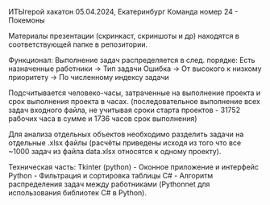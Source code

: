 ИТЫгерой хакатон 05.04.2024, Екатеринбург
Команда номер 24 - Покемоны

Материалы презентации (скринкаст, скриншоты и др) находятся в соответствующей папке в репозитории.

Функционал:
 Выполнение задач распределяется в след. порядке: 
Есть назначенные работники -> Тип задачи Ошибка -> От высокого к низкому приоритету -> По численному индексу задачи 

Подсчитывается человеко-часы, затраченные на выполнение проекта и срок выполнения проекта в часах. (последовательное выполнение всех задач входного файла, не учитывая сроки старта проектов - 31752 рабочих часа в сумме и 1736 часов срок выполнения)

Для анализа отдельных объектов необходимо разделить задачи на отдельные .xlsx файлы (расчёты приведены исходя из того что все ~1000 задач из файла data.xlsx относятся к одному проекту).

Техническая часть:
Tkinter (python) - Оконное приложение и интерфейс
Python - Фильтрация и сортировка таблицы
C# - Алгоритм распределения задач между работниками (Pythonnet для использования библиотек C# в Python). 
